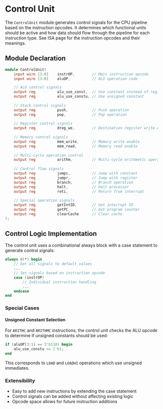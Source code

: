 # Control Unit

The `ControlUnit` module generates control signals for the CPU pipeline based on the instruction opcodes. It determines which functional units should be active and how data should flow through the pipeline for each instruction type. See ISA page for the instruction opcodes and their meanings.

## Module Declaration

```verilog
module ControlUnit(
    input wire [3:0]    instrOP,        // Main instruction opcode
    input wire [3:0]    aluOP,          // ALU operation code

    // ALU control signals
    output reg          alu_use_const,  // Use constant instead of register B
    output reg          alu_use_constu, // Use unsigned constant
    
    // Stack control signals
    output reg          push,           // Push operation
    output reg          pop,            // Pop operation
    
    // Register control signals
    output reg          dreg_we,        // Destination register write enable
    
    // Memory control signals
    output reg          mem_write,      // Memory write enable
    output reg          mem_read,       // Memory read enable
    
    // Multi-cycle operation control
    output reg          arithm,         // Multi-cycle arithmetic operation
    
    // Control flow signals
    output reg          jumpc,          // Jump with constant
    output reg          jumpr,          // Jump with register
    output reg          branch,         // Branch operation
    output reg          halt,           // Halt processor
    output reg          reti,           // Return from interrupt
    
    // Special operation signals
    output reg          getIntID,       // Get interrupt ID
    output reg          getPC,          // Get program counter
    output reg          clearCache      // Clear cache
);
```

## Control Logic Implementation

The control unit uses a combinational always block with a case statement to generate control signals:

```verilog
always @(*) begin
    // Set all signals to default values
    ...
    // Set signals based on instruction opcode
    case (instrOP)
        // Individual instruction handling
        ...
    endcase
end
```

### Special Cases

#### Unsigned Constant Selection

For `ARITHC` and `ARITHMC` instructions, the control unit checks the ALU opcode to determine if unsigned constants should be used:

```verilog
if (aluOP[3:1] == 3'b110) begin
    alu_use_constu <= 1'b1;
end
```

This corresponds to `LOAD` and `LOADHI` operations which use unsigned immediates.

### Extensibility

- Easy to add new instructions by extending the case statement
- Control signals can be added without affecting existing logic
- Opcode space allows for future instruction additions
